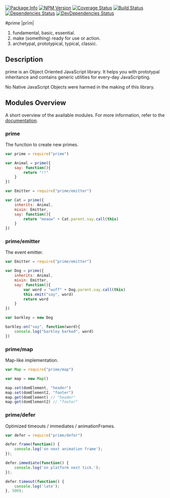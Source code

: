 [![Package Info](http://img.shields.io/badge/npm-prime-blue.svg)](https://npmjs.org/package/prime)
[![NPM Version](http://img.shields.io/npm/v/prime.svg)](https://npmjs.org/package/prime)
[![Coverage Status](http://img.shields.io/coveralls/kamicane/prime/master.svg)](https://coveralls.io/r/kamicane/prime)
[![Build Status](http://img.shields.io/travis/kamicane/prime/master.svg)](http://travis-ci.org/kamicane/prime)
[![Dependencies Status](https://david-dm.org/kamicane/prime.svg?theme=shields.io)](https://david-dm.org/kamicane/prime)
[![DevDependencies Status](https://david-dm.org/kamicane/prime/dev-status.svg?theme=shields.io)](https://david-dm.org/kamicane/prime#info=devDependencies)


#prime |prīm|

1. fundamental, basic, essential.
2. make (something) ready for use or action.
3. archetypal, prototypical, typical, classic.

## Description

prime is an Object Oriented JavaScript library. It helps you with prototypal inheritance and contains generic utilities for every-day JavaScripting.

No Native JavaScript Objects were harmed in the making of this library.

## Modules Overview

A short overview of the available modules. For more information, refer to the [documentation](https://github.com/mootools/prime/blob/master/doc/prime.md).

### prime

The function to create new primes.

```js
var prime = require("prime")

var Animal = prime({
    say: function(){
        return "!!"
    }
})

var Emitter = require("prime/emitter")

var Cat = prime({
    inherits: Animal,
    mixin: Emitter,
    say: function(){
        return "meaow" + Cat.parent.say.call(this)
    }
})
```

### prime/emitter

The event emitter.

```js
var Emitter = require("prime/emitter")

var Dog = prime({
    inherits: Animal,
    mixin: Emitter,
    say: function(){
        var word = "wuff" + Dog.parent.say.call(this)
        this.emit("say", word)
        return word
    }
})

var barkley = new Dog

barkley.on("say", function(word){
    console.log("barkley barked", word)
})
```

### prime/map

Map-like implementation.

```js
var Map = require("prime/map")

var map = new Map()

map.set(domElement, "header")
map.set(domElement2, "footer")
map.get(domElement) // "header"
map.get(domElement2) // "footer"
```

### prime/defer

Optimized timeouts / immediates / animationFrames.

```js
var defer = require("prime/defer")

defer.frame(function() {
    console.log('on next animation frame');
});

defer.immediate(function() {
    console.log('on platform next tick.');
});

defer.timeout(function() {
    console.log('late');
}, 500);
```
